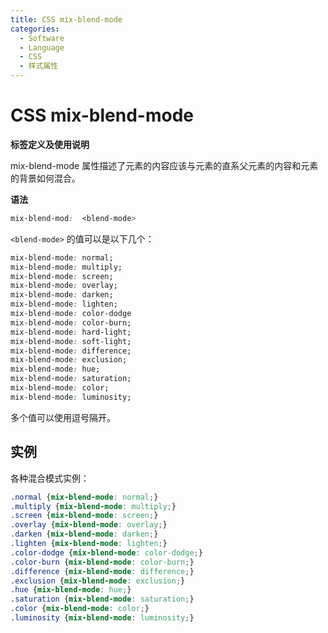 ```yaml
---
title: CSS mix-blend-mode
categories:
  - Software
  - Language
  - CSS
  - 样式属性
---
```

# CSS mix-blend-mode

**标签定义及使用说明**

mix-blend-mode 属性描述了元素的内容应该与元素的直系父元素的内容和元素的背景如何混合。

**语法**

```css
mix-blend-mod:  <blend-mode>
```

`<blend-mode>` 的值可以是以下几个：

```css
mix-blend-mode: normal;
mix-blend-mode: multiply;
mix-blend-mode: screen;
mix-blend-mode: overlay;
mix-blend-mode: darken;
mix-blend-mode: lighten;
mix-blend-mode: color-dodge
mix-blend-mode: color-burn;
mix-blend-mode: hard-light;
mix-blend-mode: soft-light;
mix-blend-mode: difference;
mix-blend-mode: exclusion;
mix-blend-mode: hue;
mix-blend-mode: saturation;
mix-blend-mode: color;
mix-blend-mode: luminosity;
```

多个值可以使用逗号隔开。

## 实例

各种混合模式实例：

```css
.normal {mix-blend-mode: normal;}
.multiply {mix-blend-mode: multiply;}
.screen {mix-blend-mode: screen;}
.overlay {mix-blend-mode: overlay;}
.darken {mix-blend-mode: darken;}
.lighten {mix-blend-mode: lighten;}
.color-dodge {mix-blend-mode: color-dodge;}
.color-burn {mix-blend-mode: color-burn;}
.difference {mix-blend-mode: difference;}
.exclusion {mix-blend-mode: exclusion;}
.hue {mix-blend-mode: hue;}
.saturation {mix-blend-mode: saturation;}
.color {mix-blend-mode: color;}
.luminosity {mix-blend-mode: luminosity;}
```